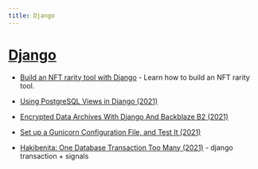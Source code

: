```yaml
---
title: Django
---
```


# [Django](https://www.djangoproject.com/)

- [Build an NFT rarity tool with Django](https://ghost.justdjango.com/blog/nft-rarity-tool/) - Learn how to build an NFT rarity tool.

- [Using PostgreSQL Views in Django (2021)](https://pganalyze.com/blog/postgresql-views-django-python)
- [Encrypted Data Archives With Django And Backblaze B2 (2021)](https://til.unessa.net/django/encrypted-archives/)
- [Set up a Gunicorn Configuration File, and Test It (2021)](https://adamj.eu/tech/2021/12/29/set-up-a-gunicorn-configuration-file-and-test-it/)
- [Hakibenita: One Database Transaction Too Many (2021)](https://hakibenita.com/django-nested-transaction) - django transaction +
signals